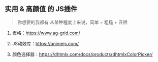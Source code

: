 ## 实用 & 高颜值 的 JS插件

> 你想要的我都有
> 从某种程度上来说，简单 = 粗糙 + 丑陋

1. 表格：https://www.ag-grid.com/

2. JS动效库：https://animejs.com/

3. 颜色选择器：https://dhtmlx.com/docs/products/dhtmlxColorPicker/


